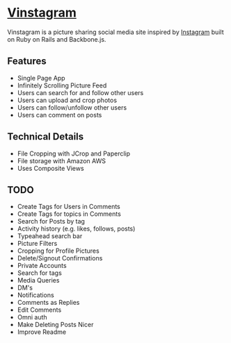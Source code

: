 # [Vinstagram](https://vinstagram.herokuapp.com)

Vinstagram is a picture sharing social media site inspired by [Instagram](www.instagram.com) built on Ruby on Rails and Backbone.js.

## Features
- Single Page App
- Infinitely Scrolling Picture Feed
- Users can search for and follow other users
- Users can upload and crop photos
- Users can follow/unfollow other users
- Users can comment on posts

## Technical Details
 - File Cropping with JCrop and Paperclip
 - File storage with Amazon AWS
 - Uses Composite Views

## TODO
- Create Tags for Users in Comments
- Create Tags for topics in Comments
- Search for Posts by tag
- Activity history (e.g. likes, follows, posts)
- Typeahead search bar
- Picture Filters
- Cropping for Profile Pictures
- Delete/Signout Confirmations
- Private Accounts
- Search for tags
- Media Queries
- DM's
- Notifications
- Comments as Replies
- Edit Comments
- Omni auth
- Make Deleting Posts Nicer
- Improve Readme
